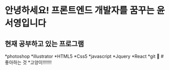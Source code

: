 # 안녕하세요! 프론트엔드 개발자를 꿈꾸는 윤서영입니다
## 현재 공부하고 있는 프로그램
*photoshop
*illustrator
*HTML5
*Css5
*javascript
*Jquery
*React
*git
👋
#좋아하는 것
*고양이!!!!!!!

